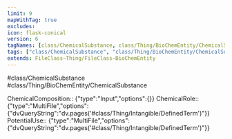 ```yaml
---
limit: 9
mapWithTag: true
excludes: 
icon: flask-conical
version: 6
tagNames: [class/ChemicalSubstance, class/Thing/BioChemEntity/ChemicalSubstance, schema-org/ChemicalSubstance]
tags: ["class/ChemicalSubstance", "class/Thing/BioChemEntity/ChemicalSubstance"]
extends: FileClass~Thing/FileClass~BioChemEntity
---
```


#class/ChemicalSubstance
#class/Thing/BioChemEntity/ChemicalSubstance

ChemicalComposition:: {"type":"Input","options":{}}
ChemicalRole:: {"type":"MultiFile","options":{"dvQueryString":"dv.pages('#class/Thing/Intangible/DefinedTerm')"}}
PotentialUse:: {"type":"MultiFile","options":{"dvQueryString":"dv.pages('#class/Thing/Intangible/DefinedTerm')"}}
